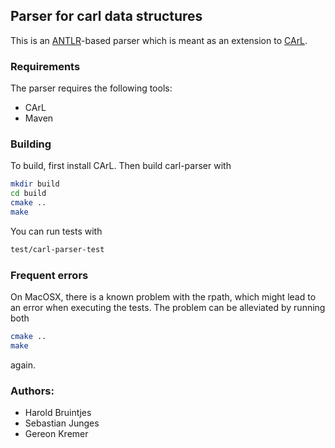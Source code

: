 Parser for carl data structures
--------------------------------------

This is an [ANTLR](http://www.antlr.org)-based parser which is meant as an extension to [CArL](https://github.com/smtrat/carl).

### Requirements

The parser requires the following tools:
- CArL
- Maven

### Building

To build, first install CArL. Then build carl-parser with

```bash
mkdir build
cd build
cmake ..
make
```

You can run tests with

```bash
test/carl-parser-test
```

### Frequent errors

On MacOSX, there is a known problem with the rpath, which might lead to an error when executing the tests.
The problem can be alleviated by running both 

```bash
cmake ..
make
```

again. 

### Authors:

- Harold Bruintjes
- Sebastian Junges
- Gereon Kremer
